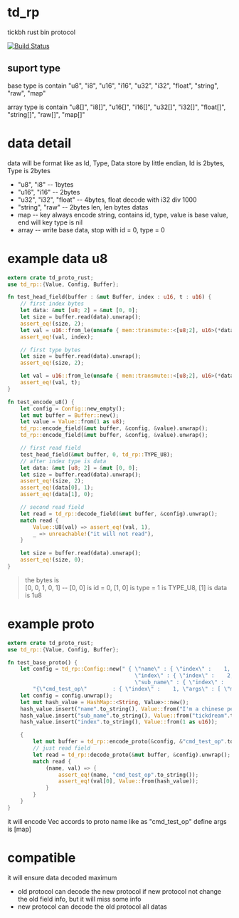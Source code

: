 # td_rp
tickbh rust bin protocol

[![Build Status](https://api.travis-ci.org/tickbh/td_proto_rust.svg?branch=master)](https://travis-ci.org/tickbh/td_proto_rust)

## suport type
base type is contain "u8",   "i8",   "u16",   "i16",   "u32",   "i32",   "float",   "string",   "raw",   "map"

array type is contain "u8[]", "i8[]", "u16[]", "i16[]", "u32[]", "i32[]", "float[]", "string[]", "raw[]", "map[]"

# data detail
data will be format like as Id, Type, Data store by little endian, Id is 2bytes, Type is 2bytes
 - "u8",   "i8"                   -- 1bytes 
 - "u16",   "i16"                 -- 2bytes
 - "u32",  "i32",  "float"        -- 4bytes, float decode with i32 div 1000
 - "string",  "raw"               -- 2bytes len, len bytes datas
 - map                            -- key always encode string, contains id, type, value is base value, end will key type is nil
 - array                          -- write base data, stop with id = 0, type = 0

# example data u8
```rust
extern crate td_proto_rust;
use td_rp::{Value, Config, Buffer};

fn test_head_field(buffer : &mut Buffer, index : u16, t : u16) {
    // first index bytes
    let data: &mut [u8; 2] = &mut [0, 0];
    let size = buffer.read(data).unwrap();
    assert_eq!(size, 2);
    let val = u16::from_le(unsafe { mem::transmute::<[u8;2], u16>(*data) });
    assert_eq!(val, index);

    // first type bytes
    let size = buffer.read(data).unwrap();
    assert_eq!(size, 2);

    let val = u16::from_le(unsafe { mem::transmute::<[u8;2], u16>(*data) });
    assert_eq!(val, t);
}

fn test_encode_u8() {
    let config = Config::new_empty();
    let mut buffer = Buffer::new();
    let value = Value::from(1 as u8);
    td_rp::encode_field(&mut buffer, &config, &value).unwrap();
    td_rp::encode_field(&mut buffer, &config, &value).unwrap();

    // first read field
    test_head_field(&mut buffer, 0, td_rp::TYPE_U8);
    // after index type is data
    let data: &mut [u8; 2] = &mut [0, 0];
    let size = buffer.read(data).unwrap();
    assert_eq!(size, 2);
    assert_eq!(data[0], 1);
    assert_eq!(data[1], 0);

    // second read field
    let read = td_rp::decode_field(&mut buffer, &config).unwrap();
    match read {
        Value::U8(val) => assert_eq!(val, 1),
        _ => unreachable!("it will not read"),
    }

    let size = buffer.read(data).unwrap();
    assert_eq!(size, 0);
}
```
>the bytes is  
>[0, 0, 1, 0, 1] -- [0, 0] is id = 0, [1, 0] is type = 1 is TYPE_U8, [1] is data is 1u8

# example proto
```rust
extern crate td_proto_rust;
use td_rp::{Value, Config, Buffer};

fn test_base_proto() {
    let config = td_rp::Config::new(" { \"name\" : { \"index\" :    1, \"pattern\" : \"string\" }, \
                                        \"index\" : { \"index\" :    2, \"pattern\" : \"u16\" },  \
                                        \"sub_name\" : { \"index\" :    3, \"pattern\" :\"string\" }   }",
        "{\"cmd_test_op\"        : { \"index\" :    1, \"args\" : [ \"map\" ] }}");
    let config = config.unwrap();
    let mut hash_value = HashMap::<String, Value>::new();
    hash_value.insert("name".to_string(), Value::from("I'm a chinese people".to_string()));
    hash_value.insert("sub_name".to_string(), Value::from("tickdream".to_string()));
    hash_value.insert("index".to_string(), Value::from(1 as u16));

    {
        let mut buffer = td_rp::encode_proto(&config, &"cmd_test_op".to_string(), vec![Value::from(hash_value.clone())]).unwrap();
        // just read field
        let read = td_rp::decode_proto(&mut buffer, &config).unwrap();
        match read {
            (name, val) => {
                assert_eq!(name, "cmd_test_op".to_string());
                assert_eq!(val[0], Value::from(hash_value));
            }
        }
    }
}
```
it will encode Vec<Value> accords to proto name like as "cmd_test_op" define args is [map]

# compatible
it will ensure data decoded maximum
 - old protocol can decode the new protocol if new protocol not change the old field info, but it will miss some info
 - new protocol can decode the old protocol all datas
